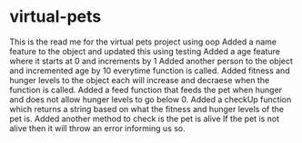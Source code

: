 # virtual-pets
This is the read me for the virtual pets project using oop
Added a name feature to the object and updated this using testing
Added a age feature where it starts at 0 and increments by 1 
Added another person to the object and incremented age by 10 everytime function is called.
Added fitness and hunger levels to the object each will increase and decraese when the function is called.
Added a feed function that feeds the pet when hunger and does not allow hunger levels to go below 0.
Added a checkUp function which returns a string based on what the fitness and hunger levels of the pet is.
Added another method to check is the pet is alive
If the pet is not alive then it will throw an error informing us so.
